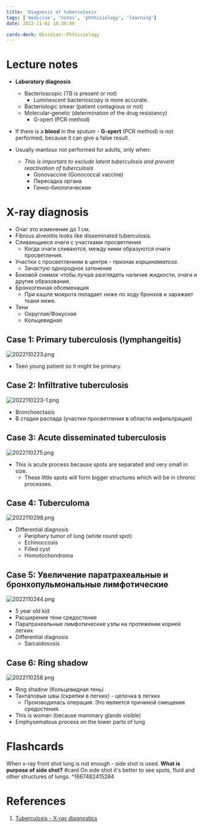 ```yaml
---
title: 'Diagnosis of tuberculosis'
tags: ['medicine', 'notes', 'phthisiology', 'learning']
date: 2022-11-02 10:30:00

cards-deck: Obsidian::Phthisiology
---
```


# Lecture notes
- **Laboratory diagnosis**
	- Bacterioscopic (TB is present or not)
		- Luminescent bacterioscopy is more accurate.
	- Bacteriologic smear (patient contagious or not)
	- Molecular-genetic (determination of the drug resistancy)
		- G-xpert (PCR method)

- If there is a **blood** in the sputum - **G-xpert** (PCR method) is not performed, because it can give a false result.

- Usually mantoux not performed for adults, only when:
	- *This is important to exclude latent tuberculosis and prevent reactivation of tuberculosis*
		- Gonovaccine (Gonococcal vaccine)
		- Пересадка органа
		- Генно-биологические

# X-ray diagnosis

- Очаг это изменение до 1 см.
- Fibrous alveolitis looks like disseminated tuberculosis.
- Сливающиеся очаги с участками просветления
	- Когда очаги сливаются, между ними образуются очаги просветления.
- Участки с просветлением в центре - признак *карцинаматоза*.
	- Зачастую однородное затенение
- Боковой снимок чтобы лучше разглядеть наличие жидкости, очаги и другие образования.
- Бронхогенная обсеменация
	- При кашле мокрота попадает ниже по ходу бронхов и заражает ткани ниже.
- Тени
	- Округлая/Фокусная
	- Кольцевидная

## Case 1: Primary tuberculosis (lymphangeitis)
![2022110223.png](2022110223.png)
- Teen young patient so it might be primary.

## Case 2: Infiltrative tuberculosis
![2022110223-1.png](2022110223-1.png)
- Bronchoectasis
- В стадии распада (участки просветления в области инфильтрации)

## Case 3: Acute disseminated tuberculosis
![2022110275.png](2022110275.png)
- This is acute process because spots are separated and very small in size.
	- These little spots will form bigger structures which will be in chronic processes.


## Case 4: Tuberculoma
![2022110298.png](2022110298.png)
- Differential diagnosis
	- Periphery tumor of lung (white round spot)
	- Echinoccosis
	- Filled cyst
	- Homotochondroma

## Case 5: Увеличение паратрахеальные и бронхопульмональные лимфотические 
![2022110244.png](2022110244.png)
- 5 year old kid
- Расширение тени средостения
- Паратрахеальные лимфотические узлы на протяжении корней легких
- Differential diagnosis
	- Sarcaidososis

## Case 6: Ring shadow
![2022110258.png](2022110258.png)
- Ring shadow (Кольцевидная тень)
- Танталовые швы (скрепки в легких) - цепочка в легких
	- Производилась операция. Это является причиной смещения средостения.
- This is woman (because mammary glands visible)
- Emphysematous process on the lower parts of lung


# Flashcards

When x-ray front shot lung is not enough - side shot is used. **What is purpose of side shot?** #card 
On side shot it's better to see spots, fluid and other structures of lungs.
^1667482415284


# References
1. [Tuberculosis - X-ray diagnostics](http://www.learningradiology.com/notes/chestnotes/tbpage.htm)



